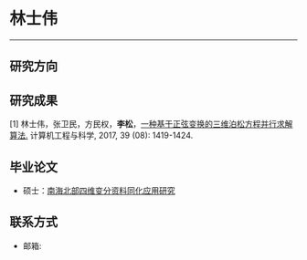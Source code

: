 # 林士伟
---
## 研究方向

## 研究成果
[1] 林士伟，张卫民，方民权，**李松**，[一种基于正弦变换的三维泊松方程并行求解算法.](../assets/papers/一种基于正弦变换的三维泊松方程并行求解算法.pdf) 计算机工程与科学, 2017, 39 (08): 1419-1424.


## 毕业论文
* 硕士：[南海北部四维变分资料同化应用研究](../assets/dissertations/南海北部四维变分资料同化应用研究-林士伟.pdf)


## 联系方式
* 邮箱:
